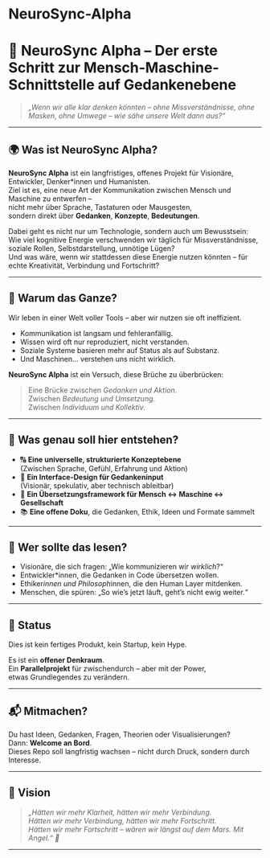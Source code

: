 # NeuroSync-Alpha

# 🧠 NeuroSync Alpha – Der erste Schritt zur Mensch-Maschine-Schnittstelle auf Gedankenebene

> *„Wenn wir alle klar denken könnten – ohne Missverständnisse, ohne Masken, ohne Umwege – wie sähe unsere Welt dann aus?“*

---

## 🌍 Was ist NeuroSync Alpha?

**NeuroSync Alpha** ist ein langfristiges, offenes Projekt für Visionäre, Entwickler, Denker*innen und Humanisten.  
Ziel ist es, eine neue Art der Kommunikation zwischen Mensch und Maschine zu entwerfen –  
nicht mehr über Sprache, Tastaturen oder Mausgesten,  
sondern direkt über **Gedanken**, **Konzepte**, **Bedeutungen**.

Dabei geht es nicht nur um Technologie, sondern auch um Bewusstsein:  
Wie viel kognitive Energie verschwenden wir täglich für Missverständnisse, soziale Rollen, Selbstdarstellung, unnötige Lügen?  
Und was wäre, wenn wir stattdessen diese Energie nutzen könnten – für echte Kreativität, Verbindung und Fortschritt?

---

## 🎯 Warum das Ganze?

Wir leben in einer Welt voller Tools – aber wir nutzen sie oft ineffizient.

- Kommunikation ist langsam und fehleranfällig.
- Wissen wird oft nur reproduziert, nicht verstanden.
- Soziale Systeme basieren mehr auf Status als auf Substanz.
- Und Maschinen... verstehen uns nicht wirklich.

**NeuroSync Alpha** ist ein Versuch, diese Brüche zu überbrücken:

> Eine Brücke zwischen *Gedanken und Aktion*.  
> Zwischen *Bedeutung und Umsetzung*.  
> Zwischen *Individuum und Kollektiv*.

---

## 🧩 Was genau soll hier entstehen?

- 🔠 **Eine universelle, strukturierte Konzeptebene**  
  (Zwischen Sprache, Gefühl, Erfahrung und Aktion)
- 🔌 **Ein Interface-Design für Gedankeninput**  
  (Visionär, spekulativ, aber technisch ableitbar)
- 🔄 **Ein Übersetzungsframework für Mensch ↔ Maschine ↔ Gesellschaft**
- 📚 **Eine offene Doku**, die Gedanken, Ethik, Ideen und Formate sammelt

---

## 🤔 Wer sollte das lesen?

- Visionäre, die sich fragen: „Wie kommunizieren wir *wirklich*?“
- Entwickler*innen, die Gedanken in Code übersetzen wollen.
- Ethiker*innen und Philosoph*innen, die den Human Layer mitdenken.
- Menschen, die spüren: „So wie’s jetzt läuft, geht’s nicht ewig weiter.“

---

## 🧪 Status

Dies ist kein fertiges Produkt, kein Startup, kein Hype.

Es ist ein **offener Denkraum**.  
Ein **Parallelprojekt** für zwischendurch – aber mit der Power,  
etwas Grundlegendes zu verändern.

---

## 📬 Mitmachen?

Du hast Ideen, Gedanken, Fragen, Theorien oder Visualisierungen?  
Dann: **Welcome an Bord**.  
Dieses Repo soll langfristig wachsen – nicht durch Druck, sondern durch Interesse.

---

## 🚀 Vision

> *„Hätten wir mehr Klarheit, hätten wir mehr Verbindung.  
Hätten wir mehr Verbindung, hätten wir mehr Fortschritt.  
Hätten wir mehr Fortschritt – wären wir längst auf dem Mars. Mit Angel.“ 🎣*

---
